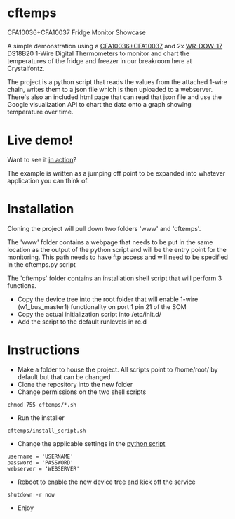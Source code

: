cftemps
=======

CFA10036+CFA10037 Fridge Monitor Showcase

A simple demonstration using a [CFA10036+CFA10037](https://www.crystalfontz.com/product/CFA100375) and 2x [WR-DOW-17](https://www.crystalfontz.com/product/WRDOWY17.html) DS18B20 1-Wire Digital Thermometers to monitor and chart the temperatures of the fridge and freezer in our breakroom here at Crystalfontz.

The project is a python script that reads the values from the attached 1-wire chain, writes them to a json file which is then uploaded to a webserver.
There's also an included html page that can read that json file and use the Google visualization API to chart the data onto a graph showing temperature over time.

Live demo!
=======
Want to see it [in action](http://www.crystalfontz.com/CFA10036/demo/temp-sensor)?

The example is written as a jumping off point to be expanded into whatever application you can think of.

Installation
=======
Cloning the project will pull down two folders 'www' and 'cftemps'.

The 'www' folder contains a webpage that needs to be put in the same location as the output of the python script and will be the entry point for the monitoring.
This path needs to have ftp access and will need to be specified in the cftemps.py script

The 'cftemps' folder contains an installation shell script that will perform 3 functions.
* Copy the device tree into the root folder that will enable 1-wire (w1_bus_master1) functionality on port 1 pin 21 of the SOM
* Copy the actual initialization script into /etc/init.d/
* Add the script to the default runlevels in rc.d

Instructions
=======
* Make a folder to house the project. All scripts point to /home/root/ by default but that can be changed
* Clone the repository into the new folder
* Change permissions on the two shell scripts
```shell
chmod 755 cftemps/*.sh
```
* Run the installer
```shell
cftemps/install_script.sh
```
* Change the applicable settings in the [python script](som/cftemps.py)
```
username = 'USERNAME'
password = 'PASSWORD'
webserver = 'WEBSERVER'
```
* Reboot to enable the new device tree and kick off the service
```
shutdown -r now
```
* Enjoy
